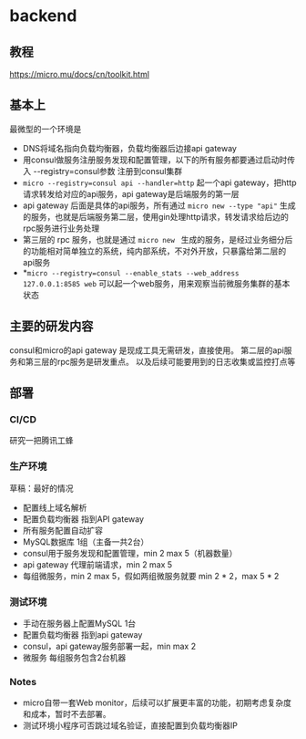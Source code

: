 # backend

## 教程
https://micro.mu/docs/cn/toolkit.html

## 基本上
最微型的一个环境是
- DNS将域名指向负载均衡器，负载均衡器后边接api gateway
- 用consul做服务注册服务发现和配置管理，以下的所有服务都要通过启动时传入 --registry=consul参数 注册到consul集群
- `micro --registry=consul api --handler=http` 起一个api gateway，把http请求转发给对应的api服务，api gateway是后端服务的第一层
- api gateway 后面是具体的api服务，所有通过 `micro new --type "api"` 生成的服务，也就是后端服务第二层，使用gin处理http请求，转发请求给后边的rpc服务进行业务处理
- 第三层的 rpc 服务，也就是通过 `micro new ` 生成的服务，是经过业务细分后的功能相对简单独立的系统，纯内部系统，不对外开放，只暴露给第二层的api服务
- *`micro --registry=consul --enable_stats --web_address 127.0.0.1:8585 web` 可以起一个web服务，用来观察当前微服务集群的基本状态

## 主要的研发内容
consul和micro的api gateway 是现成工具无需研发，直接使用。
第二层的api服务和第三层的rpc服务是研发重点。
以及后续可能要用到的日志收集或监控打点等

## 部署

### CI/CD
研究一把腾讯工蜂

### 生产环境

草稿：最好的情况
- 配置线上域名解析
- 配置负载均衡器 指到API gateway
- 所有服务配置自动扩容
- MySQL数据库 1组（主备一共2台）
- consul用于服务发现和配置管理，min 2 max 5（机器数量）
- api gateway 代理前端请求，min 2 max 5
- 每组微服务，min 2 max 5，假如两组微服务就要 min 2 * 2，max 5 * 2

### 测试环境
- 手动在服务器上配置MySQL 1台
- 配置负载均衡器 指到api gateway
- consul，api gateway服务部署一起，min max 2
- 微服务 每组服务包含2台机器

### Notes
- micro自带一套Web monitor，后续可以扩展更丰富的功能，初期考虑复杂度和成本，暂时不去部署。
- 测试环境小程序可否跳过域名验证，直接配置到负载均衡器IP
